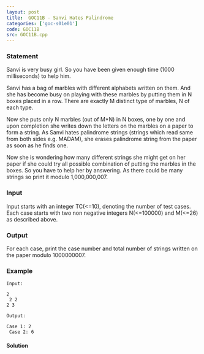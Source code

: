 ```yaml
---
layout: post
title:  GOC11B - Sanvi Hates Palindrome
categories: ['goc-s01e01']
code: GOC11B
src: GOC11B.cpp
---
```


### **Statement**

Sanvi is very busy girl. So you have been given enough time (1000
milliseconds) to help him.

  
Sanvi has a bag of marbles with different alphabets written on them. And she
has become busy on playing with these marbles by putting them in N boxes
placed in a row. There are exactly M distinct type of marbles, N of each type.  
  
Now she puts only N marbles (out of M*N) in N boxes, one by one and upon
completion she writes down the letters on the marbles on a paper to form a
string. As Sanvi hates palindrome strings (strings which read same from both
sides e.g. MADAM), she erases palindrome string from the paper as soon as he
finds one.  
  
Now she is wondering how many different strings she might get on her paper if
she could try all possible combination of putting the marbles in the boxes. So
you have to help her by answering. As there could be many strings so print it
modulo 1,000,000,007.

### Input

Input starts with an integer TC(<=10), denoting the number of test cases. Each
case starts with two non negative integers N(<=100000) and M(<=26) as
described above.

### Output

For each case, print the case number and total number of strings written on
the paper modulo 1000000007.

### Example

    
    
    Input:
    2  
     2 2  
    2 3
    Output:
    Case 1: 2   
     Case 2: 6
    



#### **Solution**



